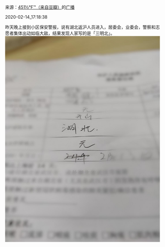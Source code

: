 来源：[451½°F™（来自豆瓣）](https://www.douban.com/people/wanger0619/)的[广播](https://www.douban.com/people/wanger0619/status/2810608258/)


2020-02-14_17:18:38


昨天晚上接到小区保安警报，说有湖北返沪人员进入，居委会，业委会，警察和志愿者集体出动如临大敌，结果发现人家写的是「三明北」。
![](./pic/2020-02-14_17:18:38-451½°F™的广播1.jpg)  

